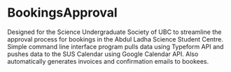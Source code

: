 # BookingsApproval
Designed for the Science Undergraduate Society of UBC to streamline the approval process for bookings in the Abdul Ladha Science Student Centre. Simple command line interface program pulls data using Typeform API and pushes data to the SUS Calendar using Google Calendar API. Also automatically generates invoices and confirmation emails to bookees.
